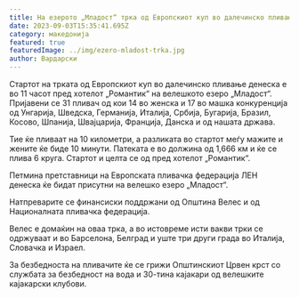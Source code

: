 ```yaml
---
title: На езерото „Младост“ трка од Европскиот куп во далечинско пливање
date: 2023-09-03T15:35:41.695Z
category: македонија
featured: true
featuredImage: ../img/ezero-mladost-trka.jpg
author: Вардарски
---
```

<!--StartFragment-->

Стартот на трката од Европскиот куп во далечинско пливање денеска е во 11 часот пред хотелот „Романтик“ на велешкото езеро „Младост“. Пријавени се 31 пливач од кои 14 во женска и 17 во машка конкуренција од Унгарија, Шведска, Германија, Италија, Србија, Бугарија, Бразил, Косово, Шпанија, Швајцарија, Франција, Данска и од нашата држава.

Тие ќе пливаат на 10 километри, а разликата во стартот меѓу мажите и жените ќе биде 10 минути. Патеката е во должина од 1,666 км и ќе се плива 6 круга. Стартот и целта се од пред хотелот „Романтик“.

Петмина претставници на Европската пливачка федерација ЛЕН денеска ќе бидат присутни на велешко езеро „Младост“.

Натпреварите се финансиски поддржани од Општина Велес и од Националната пливачка федерација.

Велес е домаќин на оваа трка, а во истовреме исти вакви трки се одржуваат и во Барселона, Белград и уште три други града во Италија, Словачка и Израел.

За безбедноста на пливачите ќе се грижи Општинскиот Црвен крст со службата за безбедност на вода и 30-тина кајакари од велешките кајакарски клубови.

[](https://www.facebook.com/sharer.php?u=https%3A%2F%2Fzoom.mk%2Fna-ezeroto-mladost-trka-od-evropskiot-kup-vo-dalechinsko-pliva%25d1%259ae%2F "Facebook")

[](https://twitter.com/intent/tweet?text=%D0%9D%D0%B0+%D0%B5%D0%B7%D0%B5%D1%80%D0%BE%D1%82%D0%BE+%E2%80%9E%D0%9C%D0%BB%D0%B0%D0%B4%D0%BE%D1%81%D1%82%E2%80%9C+%D1%82%D1%80%D0%BA%D0%B0+%D0%BE%D0%B4+%D0%95%D0%B2%D1%80%D0%BE%D0%BF%D1%81%D0%BA%D0%B8%D0%BE%D1%82+%D0%BA%D1%83%D0%BF+%D0%B2%D0%BE+%D0%B4%D0%B0%D0%BB%D0%B5%D1%87%D0%B8%D0%BD%D1%81%D0%BA%D0%BE+%D0%BF%D0%BB%D0%B8%D0%B2%D0%B0%D1%9A%D0%B5&url=https%3A%2F%2Fzoom.mk%2Fna-ezeroto-mladost-trka-od-evropskiot-kup-vo-dalechinsko-pliva%25d1%259ae%2F&via=zoom+mk "Twitter")

[](https://api.whatsapp.com/send?text=%D0%9D%D0%B0+%D0%B5%D0%B7%D0%B5%D1%80%D0%BE%D1%82%D0%BE+%E2%80%9E%D0%9C%D0%BB%D0%B0%D0%B4%D0%BE%D1%81%D1%82%E2%80%9C+%D1%82%D1%80%D0%BA%D0%B0+%D0%BE%D0%B4+%D0%95%D0%B2%D1%80%D0%BE%D0%BF%D1%81%D0%BA%D0%B8%D0%BE%D1%82+%D0%BA%D1%83%D0%BF+%D0%B2%D0%BE+%D0%B4%D0%B0%D0%BB%D0%B5%D1%87%D0%B8%D0%BD%D1%81%D0%BA%D0%BE+%D0%BF%D0%BB%D0%B8%D0%B2%D0%B0%D1%9A%D0%B5%20%0A%0A%20https://zoom.mk/na-ezeroto-mladost-trka-od-evropskiot-kup-vo-dalechinsko-pliva%d1%9ae/ "WhatsApp")

[](https://telegram.me/share/url?url=https://zoom.mk/na-ezeroto-mladost-trka-od-evropskiot-kup-vo-dalechinsko-pliva%d1%9ae/&text=%D0%9D%D0%B0+%D0%B5%D0%B7%D0%B5%D1%80%D0%BE%D1%82%D0%BE+%E2%80%9E%D0%9C%D0%BB%D0%B0%D0%B4%D0%BE%D1%81%D1%82%E2%80%9C+%D1%82%D1%80%D0%BA%D0%B0+%D0%BE%D0%B4+%D0%95%D0%B2%D1%80%D0%BE%D0%BF%D1%81%D0%BA%D0%B8%D0%BE%D1%82+%D0%BA%D1%83%D0%BF+%D0%B2%D0%BE+%D0%B4%D0%B0%D0%BB%D0%B5%D1%87%D0%B8%D0%BD%D1%81%D0%BA%D0%BE+%D0%BF%D0%BB%D0%B8%D0%B2%D0%B0%D1%9A%D0%B5 "Telegram")

[](mailto:?subject=%D0%9D%D0%B0%20%D0%B5%D0%B7%D0%B5%D1%80%D0%BE%D1%82%D0%BE%20%E2%80%9E%D0%9C%D0%BB%D0%B0%D0%B4%D0%BE%D1%81%D1%82%E2%80%9C%20%D1%82%D1%80%D0%BA%D0%B0%20%D0%BE%D0%B4%20%D0%95%D0%B2%D1%80%D0%BE%D0%BF%D1%81%D0%BA%D0%B8%D0%BE%D1%82%20%D0%BA%D1%83%D0%BF%20%D0%B2%D0%BE%20%D0%B4%D0%B0%D0%BB%D0%B5%D1%87%D0%B8%D0%BD%D1%81%D0%BA%D0%BE%20%D0%BF%D0%BB%D0%B8%D0%B2%D0%B0%D1%9A%D0%B5&body=https://zoom.mk/na-ezeroto-mladost-trka-od-evropskiot-kup-vo-dalechinsko-pliva%d1%9ae/ "Email")

[](https://zoom.mk/na-ezeroto-mladost-trka-od-evropskiot-kup-vo-dalechinsko-pliva%D1%9Ae/# "Print")

<!--EndFragment-->